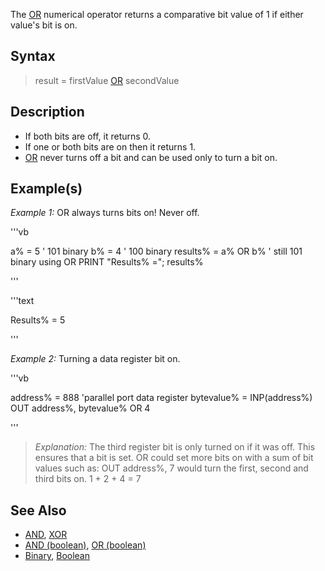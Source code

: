 The [OR](OR) numerical operator returns a comparative bit value of 1 if either value's bit is on.


## Syntax

>  result = firstValue [OR](OR) secondValue



## Description

* If both bits are off, it returns 0.
* If one or both bits are on then it returns 1.
* [OR](OR) never turns off a bit and can be used only to turn a bit on.





## Example(s)

*Example 1:* OR always turns bits on! Never off.

'''vb

 a% = 5 ' 101 binary
 b% = 4 ' 100 binary
 results% = a% OR b%  ' still 101 binary using OR
 PRINT "Results% ="; results% 

'''

'''text


 Results% = 5 

'''



*Example 2:* Turning a data register bit on.

'''vb
  
   address% = 888    'parallel port data register
   bytevalue% = INP(address%)
   OUT address%, bytevalue% OR 4 

'''

> *Explanation:* The third register bit is only turned on if it was off. This ensures that a bit is set. OR could set more bits on with a sum of bit values such as: OUT address%, 7 would turn the first, second and third bits on. 1 + 2 + 4 = 7


## See Also

* [AND](AND), [XOR](XOR) 
* [AND (boolean)](AND (boolean)), [OR (boolean)](OR (boolean))
* [Binary](Binary), [Boolean](Boolean)




